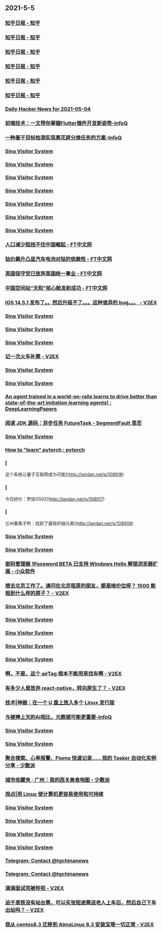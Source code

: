 
## 2021-5-5

### [知乎日报 - 知乎](https://daily.zhihu.com/story/9735648)

### [知乎日报 - 知乎](https://daily.zhihu.com/story/9735664)

### [知乎日报 - 知乎](https://daily.zhihu.com/story/9735660)

### [知乎日报 - 知乎](https://daily.zhihu.com/story/9735665)

### [知乎日报 - 知乎](https://daily.zhihu.com/story/9735711)

### [知乎日报 - 知乎](https://daily.zhihu.com/story/9735674)

### [Daily Hacker News for 2021-05-04](https://www.daemonology.net/hn-daily/2021-05-04.html)

### [前端技术：一文带你掌握Flutter插件开发新姿势-InfoQ](https://www.infoq.cn/article/XOk356QDtIlWHRZdGqaM)

### [一种基于目标检测实现黑花屏分类任务的方案-InfoQ](https://www.infoq.cn/article/X7KXeGw4BHZaY07T4PbA)

### [Sina Visitor System](https://weibo.com/1402400261/Ke10ivBCa)

### [Sina Visitor System](https://weibo.com/1402400261/Ke0GgwcxQ)

### [Sina Visitor System](https://weibo.com/1715118170/Ke0XV4M2z)

### [Sina Visitor System](https://weibo.com/1715118170/Ke0FpCyVV)

### [Sina Visitor System](https://weibo.com/1715118170/Ke0zFywea)

### [Sina Visitor System](https://weibo.com/1715118170/Ke0te2dZz)

### [Sina Visitor System](https://weibo.com/1715118170/Ke0bhumui)

### [人口减少阻挡不住中国崛起 - FT中文网](http://www.ftchinese.com/story/001092369)

### [钴价飙升凸显汽车电池对钴的依赖性 - FT中文网](http://www.ftchinese.com/story/001092360)

### [英国保守党已放弃英国统一事业 - FT中文网](http://www.ftchinese.com/story/001092347)

### [中国空间站“天和”核心舱发射成功 - FT中文网](http://www.ftchinese.com/story/001092346)

### [IOS 14.5.1 发布了。。然后升级不了。。。这种诡异的 bug。。。 - V2EX](https://www.v2ex.com/t/774827)

### [Sina Visitor System](https://weibo.com/1402400261/Ke1hkzMr0)

### [Sina Visitor System](https://weibo.com/1402400261/Ke1bXvk9U)

### [Sina Visitor System](https://weibo.com/1642628345/Ke1df45Pa)

### [记一次火车补票 - V2EX](https://www.v2ex.com/t/774934)

### [Sina Visitor System](https://weibo.com/1715118170/Ke1KDyCHv)

### [Sina Visitor System](https://weibo.com/1642628345/Ke232tsKz)

### [An agent trained in a world-on-rails learns to drive better than state-of-the-art imitation learning agents! : DeepLearningPapers](https://www.reddit.com/r/DeepLearningPapers/comments/n55v1q/an_agent_trained_in_a_worldonrails_learns_to/)

### [阅读 JDK 源码：异步任务 FutureTask - SegmentFault 思否](https://segmentfault.com/a/1190000039943509)

### [Sina Visitor System](https://weibo.com/1715118170/Ke294gill)

### [How to “learn” pytorch : pytorch](https://www.reddit.com/r/pytorch/comments/n566qd/how_to_learn_pytorch/)

### [
这个系统让量子互联网成为可能](http://jandan.net/p/108918)

### [
今日好价：罗技G502](http://jandan.net/p/108917)

### [
兰州重离子所：找到了最轻的铀元素](http://jandan.net/p/108908)

### [Sina Visitor System](https://weibo.com/1402400261/Ke2AMgQoW)

### [Sina Visitor System](https://weibo.com/1715118170/Ke2xg9cDf)

### [密码管理器 1Password BETA 已支持 Windows Hello 解锁浏览器扩展 - 小众软件](https://www.appinn.com/1password-beta-windows-hello/)

### [想去北京工作了。请问在北京租房的朋友，都是啥价位呀？ 1500 能租到什么样的房子？ - V2EX](https://www.v2ex.com/t/774895)

### [Sina Visitor System](https://weibo.com/1402400261/Ke35yuGGv)

### [Sina Visitor System](https://weibo.com/1402400261/Ke30VBugh)

### [Sina Visitor System](https://weibo.com/1402400261/Ke2QU9ba2)

### [Sina Visitor System](https://weibo.com/1715118170/Ke2VPnFOD)

### [Sina Visitor System](https://weibo.com/1642628345/Ke2TKi8tM)

### [啊，不是，这个 airTag 根本不能用来找车啊 - V2EX](https://www.v2ex.com/t/774928)

### [有多少人是放弃 react-native，转向原生了？ - V2EX](https://www.v2ex.com/t/774913)

### [技术|神器：在一个 U 盘上放入多个 Linux 发行版](https://linux.cn/article-13361-1.html?utm_source=rss&utm_medium=rss)

### [与被捧上天的AI相比，元数据可能更重要-InfoQ](https://www.infoq.cn/article/OY4NDteXtkcVTFYic7xX)

### [Sina Visitor System](https://weibo.com/1402400261/Ke3z9xdWl)

### [Sina Visitor System](https://weibo.com/1715118170/Ke3kc2GN6)

### [聚合搜索、心率报警、Flomo 快速记录……我的 Tasker 自动化实例分享 - 少数派](https://sspai.com/post/66424)

### [城市收藏夹 · 广州：我的西关美食地图 - 少数派](https://sspai.com/post/66145)

### [观点|用 Linux 使计算机更容易使用和可持续](https://linux.cn/article-13362-1.html?utm_source=rss&utm_medium=rss)

### [Sina Visitor System](https://weibo.com/1402400261/Ke3PiCAQ3)

### [Sina Visitor System](https://weibo.com/1402400261/Ke3NjrGgg)

### [Sina Visitor System](https://weibo.com/1402400261/Ke3KpeYNw)

### [Sina Visitor System](https://weibo.com/1402400261/Ke3FCcnNQ)

### [Telegram: Contact @tgchinanews](https://t.me/tgchinanews/1162)

### [Telegram: Contact @tgchinanews](https://t.me/tgchinanews/1161)

### [滴滴面试完被秒拒 - V2EX](https://www.v2ex.com/t/774958)

### [迫于高铁没有站台票，可以买张短途票送老人上车后，然后自己下车出站吗？ - V2EX](https://www.v2ex.com/t/774949)

### [我从 centos8.3 迁移到 AlmaLinux 8.3 安装宝塔一切正常 - V2EX](https://www.v2ex.com/t/774893)